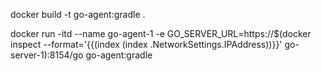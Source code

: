 docker build -t go-agent:gradle .

docker run -itd --name go-agent-1 -e GO_SERVER_URL=https://$(docker inspect --format='{{(index (index .NetworkSettings.IPAddress))}}' go-server-1):8154/go go-agent:gradle